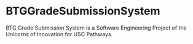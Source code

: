 # BTGGradeSubmissionSystem
BTG Grade Submission System is a Software Engineering Project of the Unicorns of Innovation for USC Pathways.

